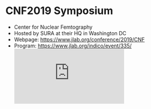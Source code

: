 # CNF2019 Symposium
* Center for Nuclear Femtography
* Hosted by SURA at their HQ in Washington DC
* Webpage: https://www.jlab.org/conference/2019/CNF
* Program: https://www.jlab.org/indico/event/335/
![](https://github.com/UVA-DSI/conferences/blob/master/CNF2019/symposiumposter_d2_0.pdf)
